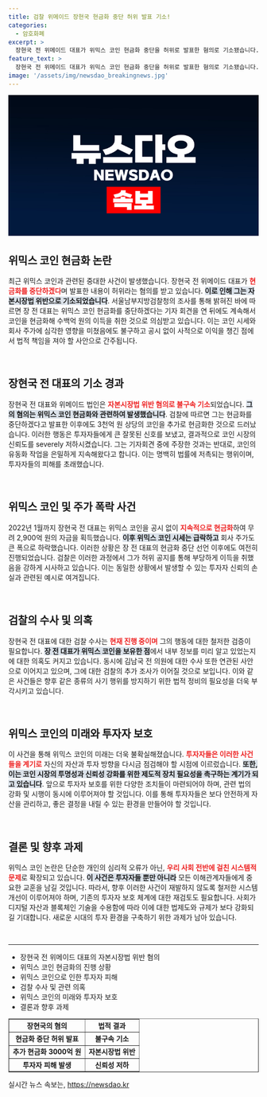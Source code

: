 ```yaml
---
title: 검찰 위메이드 장현국 현금화 중단 허위 발표 기소!
categories:
  - 암호화폐
excerpt: >
  장현국 전 위메이드 대표가 위믹스 코인 현금화 중단을 허위로 발표한 혐의로 기소됐습니다. 검찰은 그가 자본시장법을 위반하며 부당이득을 취한 정황을 포착, 코인 투자자들의 충격이 이어질 전망입니다.
feature_text: >
  장현국 전 위메이드 대표가 위믹스 코인 현금화 중단을 허위로 발표한 혐의로 기소됐습니다. 검찰은 그가 자본시장법을 위반하며 부당이득을 취한 정황을 포착, 코인 투자자들의 충격이 이어질 전망입니다.
image: '/assets/img/newsdao_breakingnews.jpg'
---
```


<p><img src="/assets/img/newsdao_breakingnews.jpg" alt="bookingtag 속보" /></p>

<article>

<h2 data-ke-size="size26">위믹스 코인 현금화 논란</h2>

<p data-ke-size="size16">최근 위믹스 코인과 관련된 중대한 사건이 발생했습니다. 장현국 전 위메이드 대표가 <b><span style="color: #ee2323;">현금화를 중단하겠다</span></b>며 발표한 내용이 허위라는 혐의를 받고 있습니다. <b><span style="background-color: #21538527;">이로 인해 그는 자본시장법 위반으로 기소되었습니다</span></b>. 서울남부지방검찰청의 조사를 통해 밝혀진 바에 따르면 장 전 대표는 위믹스 코인 현금화를 중단하겠다는 기자 회견을 연 뒤에도 계속해서 코인을 현금화해 수백억 원의 이득을 취한 것으로 의심받고 있습니다. 이는 코인 시세와 회사 주가에 심각한 영향을 미쳤음에도 불구하고 공시 없이 사적으로 이익을 챙긴 점에서 법적 책임을 져야 할 사안으로 간주됩니다.</p>

<p data-ke-size="size16">&nbsp;</p>

<h2 data-ke-size="size26">장현국 전 대표의 기소 경과</h2>

<p data-ke-size="size16">장현국 전 대표와 위메이드 법인은 <b><span style="color: #ee2323;">자본시장법 위반 혐의로 불구속 기소</span></b>되었습니다. <b><span style="background-color: #21538527;">그의 혐의는 위믹스 코인 현금화와 관련하여 발생했습니다</span></b>. 검찰에 따르면 그는 현금화를 중단하겠다고 발표한 이후에도 3천억 원 상당의 코인을 추가로 현금화한 것으로 드러났습니다. 이러한 행동은 투자자들에게 큰 잘못된 신호를 보냈고, 결과적으로 코인 시장의 신뢰도를 severely 저하시켰습니다. 그는 기자회견 중에 주장한 것과는 반대로, 코인의 유동화 작업을 은밀하게 지속해왔다고 합니다. 이는 명백히 법률에 저촉되는 행위이며, 투자자들의 피해를 초래했습니다.</p>

<p data-ke-size="size16">&nbsp;</p>

<h2 data-ke-size="size26">위믹스 코인 및 주가 폭락 사건</h2>

<p data-ke-size="size16">2022년 1월까지 장현국 전 대표는 위믹스 코인을 공시 없이 <b><span style="color: #ee2323;">지속적으로 현금화</span></b>하여 무려 2,900억 원의 자금을 획득했습니다. <b><span style="background-color: #21538527;">이후 위믹스 코인 시세는 급락하고</span></b> 회사 주가도 큰 폭으로 하락했습니다. 이러한 상황은 장 전 대표의 현금화 중단 선언 이후에도 여전히 진행되었습니다. 검찰은 이러한 과정에서 그가 허위 공지를 통해 부당하게 이득을 취했음을 강하게 시사하고 있습니다. 이는 동일한 상황에서 발생할 수 있는 투자자 신뢰의 손실과 관련된 예시로 여겨집니다.</p>

<p data-ke-size="size16">&nbsp;</p>

<h2 data-ke-size="size26">검찰의 수사 및 의혹</h2>

<p data-ke-size="size16">장현국 전 대표에 대한 검찰 수사는 <b><span style="color: #ee2323;">현재 진행 중이며</span></b> 그의 행동에 대한 철저한 검증이 필요합니다. <b><span style="background-color: #21538527;">장 전 대표가 위믹스 코인을 보유한 점</span></b>에서 내부 정보를 미리 알고 있었는지에 대한 의혹도 커지고 있습니다. 동시에 김남국 전 의원에 대한 수사 또한 연관된 사안으로 이어지고 있으며, 그에 대한 검찰의 추가 조사가 이어질 것으로 보입니다. 이와 같은 사건들은 향후 같은 종류의 사기 행위를 방지하기 위한 법적 정비의 필요성을 더욱 부각시키고 있습니다.</p>

<p data-ke-size="size16">&nbsp;</p>

<h2 data-ke-size="size26">위믹스 코인의 미래와 투자자 보호</h2>

<p data-ke-size="size16">이 사건을 통해 위믹스 코인의 미래는 더욱 불확실해졌습니다. <b><span style="color: #ee2323;">투자자들은 이러한 사건들을 계기로</span></b> 자신의 자산과 투자 방향을 다시금 점검해야 할 시점에 이르렀습니다. <b><span style="background-color: #21538527;">또한, 이는 코인 시장의 투명성과 신뢰성 강화를 위한 제도적 장치 필요성을 촉구하는 계기가 되고 있습니다</span></b>. 앞으로 투자자 보호를 위한 다양한 조치들이 마련되어야 하며, 관련 법의 강화 및 시행이 동시에 이루어져야 할 것입니다. 이를 통해 투자자들은 보다 안전하게 자산을 관리하고, 좋은 결정을 내릴 수 있는 환경을 만들어야 할 것입니다.</p>

<p data-ke-size="size16">&nbsp;</p>

<h2 data-ke-size="size26">결론 및 향후 과제</h2>

<p data-ke-size="size16">위믹스 코인 논란은 단순한 개인의 심리적 오류가 아닌, <b><span style="color: #ee2323;">우리 사회 전반에 걸친 시스템적 문제</span></b>로 확장되고 있습니다. <b><span style="background-color: #21538527;">이 사건은 투자자들 뿐만 아니라</span></b> 모든 이해관계자들에게 중요한 교훈을 남길 것입니다. 따라서, 향후 이러한 사건이 재발하지 않도록 철저한 시스템 개선이 이루어져야 하며, 기존의 투자자 보호 체계에 대한 재검토도 필요합니다. 사회가 디지털 자산과 블록체인 기술을 수용함에 따라 이에 대한 법제도와 규제가 보다 강화되길 기대합니다. 새로운 시대의 투자 환경을 구축하기 위한 과제가 남아 있습니다.</p>

<p data-ke-size="size16">&nbsp;</p>

<hr />

<ul>
  <li>장현국 전 위메이드 대표의 자본시장법 위반 혐의</li>
  <li>위믹스 코인 현금화의 진행 상황</li>
  <li>위믹스 코인으로 인한 투자자 피해</li>
  <li>검찰 수사 및 관련 의혹</li>
  <li>위믹스 코인의 미래와 투자자 보호</li>
  <li>결론과 향후 과제</li>
</ul>

<table style="width: 100%; border-collapse: collapse;" border="1">
  <tr>
    <td style="text-align: center; height: 17px;"><b>장현국의 혐의</b></td>
    <td style="text-align: center; height: 17px;"><b>법적 결과</b></td>
  </tr>
  <tr>
    <td style="text-align: center; height: 17px;"><b>현금화 중단 허위 발표</b></td>
    <td style="text-align: center; height: 17px;"><b>불구속 기소</b></td>
  </tr>
  <tr>
    <td style="text-align: center; height: 17px;"><b>추가 현금화 3000억 원</b></td>
    <td style="text-align: center; height: 17px;"><b>자본시장법 위반</b></td>
  </tr>
  <tr>
    <td style="text-align: center; height: 17px;"><b>투자자 피해 발생</b></td>
    <td style="text-align: center; height: 17px;"><b>신뢰성 저하</b></td>
  </tr>
</table>

</article>
실시간 뉴스 속보는, <a href="https://newsdao.kr" rel="dofollow">https://newsdao.kr</a>


